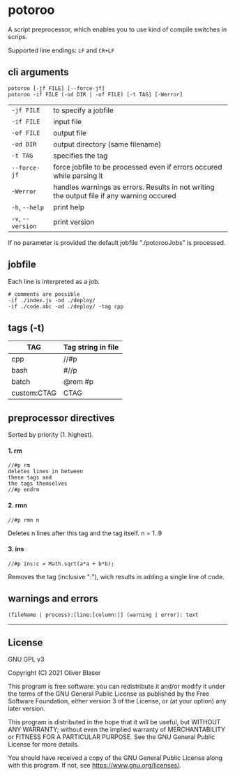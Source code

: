﻿# potoroo

A script preprocessor, which enables you to use kind of compile switches in scrips.

Supported line endings: `LF` and `CR+LF`


## cli arguments

```
potoroo [-jf FILE] [--force-jf]
potoroo -if FILE (-od DIR | -of FILE) [-t TAG] [-Werror]
```

|||
---|---
`-jf FILE` | to specify a jobfile
`-if FILE` | input file
`-of FILE` | output file
`-od DIR` | output directory (same filename)
`-t TAG` | specifies the tag
`--force-jf` | force jobfile to be processed even if errors occured while parsing it
`-Werror` | handles warnings as errors. Results in not writing the output file if any warning occured
`-h`, `--help` | print help
`-v`, `--version` | print version

If no parameter is provided the default jobfile "./potorooJobs" is processed.


## jobfile

Each line is interpreted as a job.

```
# comments are possible
-if ./index.js -od ./deploy/
-if ./code.abc -od ./deploy/ -tag cpp
```


## tags (-t)

TAG | Tag string in file
---|---
cpp | //#p
bash | #//p
batch | @rem #p
custom:CTAG | CTAG


## preprocessor directives

Sorted by priority (1. highest).

#### 1. rm
```
//#p rm
deletes lines in between
these tags and
the tags themselves
//#p endrm
```

#### 2. rmn
```
//#p rmn n
```
Deletes n lines after this tag and the tag itself. n = 1..9

#### 3. ins
```
//#p ins:c = Math.sqrt(a*a + b*b);
```
Removes the tag (inclusive ":"), wich results in adding a single line of code.

## warnings and errors
```
(fileName | process):[line:[column:]] (warning | error): text
```

---

## License

GNU GPL v3

Copyright (C) 2021  Oliver Blaser

This program is free software: you can redistribute it and/or modify
it under the terms of the GNU General Public License as published by
the Free Software Foundation, either version 3 of the License, or
(at your option) any later version.

This program is distributed in the hope that it will be useful,
but WITHOUT ANY WARRANTY; without even the implied warranty of
MERCHANTABILITY or FITNESS FOR A PARTICULAR PURPOSE.  See the
GNU General Public License for more details.

You should have received a copy of the GNU General Public License
along with this program.  If not, see <https://www.gnu.org/licenses/>.
